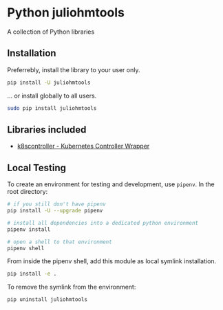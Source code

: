 # Python juliohmtools

A collection of Python libraries

## Installation

Preferrebly, install the library to your user only.

```bash
pip install -U juliohmtools
```

... or install globally to all users.

```bash
sudo pip install juliohmtools
```

## Libraries included

* [k8scontroller - Kubernetes Controller Wrapper](docs/k8scontroller/README.md)

## Local Testing

To create an environment for testing and development, use `pipenv`. In the root directory:

```bash
# if you still don't have pipenv
pip install -U --upgrade pipenv

# install all dependencies into a dedicated python environment
pipenv install

# open a shell to that environment
pipenv shell
```

From inside the pipenv shell, add this module as local symlink installation.

```bash
pip install -e .
```

To remove the symlink from the environment:

```bash
pip uninstall juliohmtools
```
